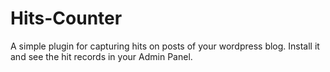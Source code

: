 # Hits-Counter
A simple plugin for capturing hits on posts of your wordpress blog. Install it and see the hit records in your Admin Panel.
